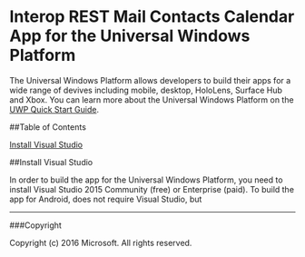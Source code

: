 # Interop REST Mail Contacts Calendar App for the Universal Windows Platform

The Universal Windows Platform allows developers to build their apps for a wide range of devives including mobile, desktop, HoloLens, Surface Hub and Xbox. You can learn more about the Universal Windows Platform on the [UWP Quick Start Guide](http://microsoft.github.io/UWPQuickStart/index.html#). 

##Table of Contents

[Install Visual Studio](#install-visual-studio)

##Install Visual Studio

In order to build the app for the Universal Windows Platform, you need to install Visual Studio 2015 Community (free) or Enterprise (paid). To build the app for Android, does not require Visual Studio, but 


---

###Copyright

Copyright (c) 2016 Microsoft. All rights reserved.